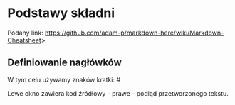 
# Podstawy składni

Podany link: <https://github.com/adam-p/markdown-here/wiki/Markdown-Cheatsheet>>

## Definiowanie nagłówków

W tym celu używamy znaków kratki: #

Lewe okno zawiera kod źródłowy - prawe - podląd przetworzonego tekstu.







